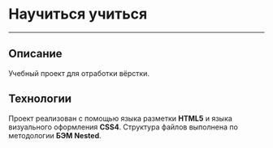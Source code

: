 # **Научиться учиться**
-----------------------

## Описание
Учебный проект для отработки вёрстки.

## Технологии
Проект реализован с помощью языка разметки **HTML5** и языка визуального оформления **CSS4**. Структура файлов выполнена по методологии **БЭМ Nested**.
